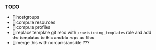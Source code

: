 ### TODO

* [] hostgroups
* [] compute resources
* [] compute profiles
* [] replace template git repo with `provisioning_templates` role and add the templates to this ansible repo as files
* [] merge this with norcams/ansible ???
 
